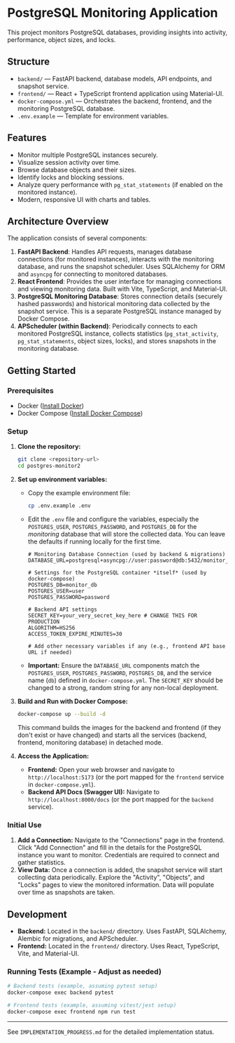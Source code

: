 # PostgreSQL Monitoring Application

This project monitors PostgreSQL databases, providing insights into activity, performance, object sizes, and locks.

## Structure
- `backend/` — FastAPI backend, database models, API endpoints, and snapshot service.
- `frontend/` — React + TypeScript frontend application using Material-UI.
- `docker-compose.yml` — Orchestrates the backend, frontend, and the monitoring PostgreSQL database.
- `.env.example` — Template for environment variables.

## Features
- Monitor multiple PostgreSQL instances securely.
- Visualize session activity over time.
- Browse database objects and their sizes.
- Identify locks and blocking sessions.
- Analyze query performance with `pg_stat_statements` (if enabled on the monitored instance).
- Modern, responsive UI with charts and tables.

## Architecture Overview
The application consists of several components:
1.  **FastAPI Backend**: Handles API requests, manages database connections (for monitored instances), interacts with the monitoring database, and runs the snapshot scheduler. Uses SQLAlchemy for ORM and `asyncpg` for connecting to monitored databases.
2.  **React Frontend**: Provides the user interface for managing connections and viewing monitoring data. Built with Vite, TypeScript, and Material-UI.
3.  **PostgreSQL Monitoring Database**: Stores connection details (securely hashed passwords) and historical monitoring data collected by the snapshot service. This is a separate PostgreSQL instance managed by Docker Compose.
4.  **APScheduler (within Backend)**: Periodically connects to each monitored PostgreSQL instance, collects statistics (`pg_stat_activity`, `pg_stat_statements`, object sizes, locks), and stores snapshots in the monitoring database.

## Getting Started

### Prerequisites
- Docker ([Install Docker](https://docs.docker.com/get-docker/))
- Docker Compose ([Install Docker Compose](https://docs.docker.com/compose/install/))

### Setup
1.  **Clone the repository:**
    ```bash
    git clone <repository-url>
    cd postgres-monitor2
    ```
2.  **Set up environment variables:**
    - Copy the example environment file:
      ```bash
      cp .env.example .env
      ```
    - Edit the `.env` file and configure the variables, especially the `POSTGRES_USER`, `POSTGRES_PASSWORD`, and `POSTGRES_DB` for the *monitoring* database that will store the collected data. You can leave the defaults if running locally for the first time.
      ```dotenv
      # Monitoring Database Connection (used by backend & migrations)
      DATABASE_URL=postgresql+asyncpg://user:password@db:5432/monitor_db

      # Settings for the PostgreSQL container *itself* (used by docker-compose)
      POSTGRES_DB=monitor_db
      POSTGRES_USER=user
      POSTGRES_PASSWORD=password

      # Backend API settings
      SECRET_KEY=your_very_secret_key_here # CHANGE THIS FOR PRODUCTION
      ALGORITHM=HS256
      ACCESS_TOKEN_EXPIRE_MINUTES=30

      # Add other necessary variables if any (e.g., frontend API base URL if needed)
      ```
    - **Important:** Ensure the `DATABASE_URL` components match the `POSTGRES_USER`, `POSTGRES_PASSWORD`, `POSTGRES_DB`, and the service name (`db`) defined in `docker-compose.yml`. The `SECRET_KEY` should be changed to a strong, random string for any non-local deployment.

3.  **Build and Run with Docker Compose:**
    ```bash
    docker-compose up --build -d
    ```
    This command builds the images for the backend and frontend (if they don't exist or have changed) and starts all the services (backend, frontend, monitoring database) in detached mode.

4.  **Access the Application:**
    - **Frontend:** Open your web browser and navigate to `http://localhost:5173` (or the port mapped for the `frontend` service in `docker-compose.yml`).
    - **Backend API Docs (Swagger UI):** Navigate to `http://localhost:8000/docs` (or the port mapped for the `backend` service).

### Initial Use
1.  **Add a Connection:** Navigate to the "Connections" page in the frontend. Click "Add Connection" and fill in the details for the PostgreSQL instance you want to monitor. Credentials are required to connect and gather statistics.
2.  **View Data:** Once a connection is added, the snapshot service will start collecting data periodically. Explore the "Activity", "Objects", and "Locks" pages to view the monitored information. Data will populate over time as snapshots are taken.

## Development
- **Backend:** Located in the `backend/` directory. Uses FastAPI, SQLAlchemy, Alembic for migrations, and APScheduler.
- **Frontend:** Located in the `frontend/` directory. Uses React, TypeScript, Vite, and Material-UI.

### Running Tests (Example - Adjust as needed)
```bash
# Backend tests (example, assuming pytest setup)
docker-compose exec backend pytest

# Frontend tests (example, assuming vitest/jest setup)
docker-compose exec frontend npm run test
```

---

See `IMPLEMENTATION_PROGRESS.md` for the detailed implementation status.
